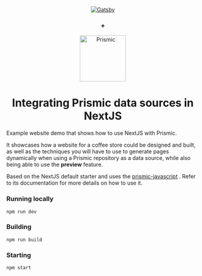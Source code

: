 
<div align="center">
  <a href="https://nextjs.org/">
    <img alt="Gatsby" src="https://shorturl.at/akmZ7" />
  </a>
  <h3><strong>+</strong></h3>
  <a href="https://prismic.io">
    <img alt="Prismic" src="https://shorturl.at/mrDNT" width="120">
  </a>
</div>
<h1 align="center">
  Integrating Prismic data sources in NextJS
</h1>

Example website demo that shows how to use NextJS with Prismic. 

It showcases how a website for a coffee store could be designed and built, as well as the techniques you will have to use to generate pages dynamically when using a Prismic repository as a data source, while also being able to use the **preview** feature.

Based on the NextJS default starter and uses the [prismic-javascript](https://github.com/prismicio/prismic-javascript) . Refer to its documentation for more details on how to use it.

### Running locally 
```
npm run dev
```

### Building

```
npm run build
```

### Starting
```
npm start
```
